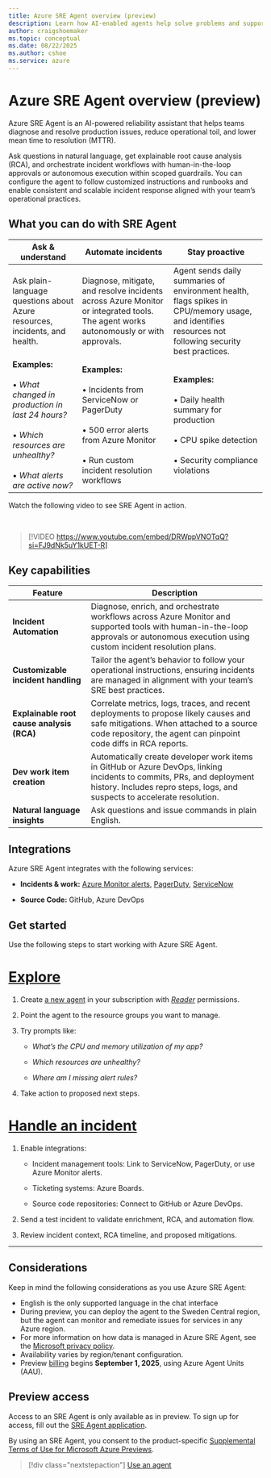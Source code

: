 ```yaml
---
title: Azure SRE Agent overview (preview)
description: Learn how AI-enabled agents help solve problems and support resilient and self-healing systems on your behalf.
author: craigshoemaker
ms.topic: conceptual
ms.date: 08/22/2025
ms.author: cshoe
ms.service: azure
---
```


# Azure SRE Agent overview (preview)

Azure SRE Agent is an AI-powered reliability assistant that helps teams diagnose and resolve production issues, reduce operational toil, and lower mean time to resolution (MTTR).

Ask questions in natural language, get explainable root cause analysis (RCA), and orchestrate incident workflows with human-in-the-loop approvals or autonomous execution within scoped guardrails. You can configure the agent to follow customized instructions and runbooks and enable consistent and scalable incident response aligned with your team’s operational practices.

## What you can do with SRE Agent

| Ask & understand | Automate incidents | Stay proactive |
|---|---|---|
| Ask plain-language questions about Azure resources, incidents, and health. | Diagnose, mitigate, and resolve incidents across Azure Monitor or integrated tools. The agent works autonomously or with approvals. | Agent sends daily summaries of environment health, flags spikes in CPU/memory usage, and identifies resources not following security best practices. |
| **Examples:**<br><br>• *What changed in production in last 24 hours?*<br><br>• *Which resources are unhealthy?*<br><br>• *What alerts are active now?* | **Examples:**<br><br>• Incidents from ServiceNow or PagerDuty<br><br>• 500 error alerts from Azure Monitor<br><br> • Run custom incident resolution workflows | **Examples:**<br><br>• Daily health summary for production<br><br>• CPU spike detection<br><br>• Security compliance violations |

Watch the following video to see SRE Agent in action.

<br>

> [!VIDEO https://www.youtube.com/embed/DRWppVNOTqQ?si=FJ9dNk5uY1kUET-R]

## Key capabilities

| Feature | Description |
|---|---|
| **Incident Automation** | Diagnose, enrich, and orchestrate workflows across Azure Monitor and supported tools with human-in-the-loop approvals or autonomous execution using custom incident resolution plans. |
| **Customizable incident handling** | Tailor the agent’s behavior to follow your operational instructions, ensuring incidents are managed in alignment with your team’s SRE best practices. |
| **Explainable root cause analysis (RCA)** | Correlate metrics, logs, traces, and recent deployments to propose likely causes and safe mitigations. When attached to a source code repository, the agent can pinpoint code diffs in RCA reports. |
| **Dev work item creation** | Automatically create developer work items in GitHub or Azure DevOps, linking incidents to commits, PRs, and deployment history. Includes repro steps, logs, and suspects to accelerate resolution. |
| **Natural language insights** | Ask questions and issue commands in plain English. |

## Integrations

Azure SRE Agent integrates with the following services:

- **Incidents & work:** [Azure Monitor alerts](/azure/azure-monitor/alerts/alerts-overview), [PagerDuty](https://www.pagerduty.com/), [ServiceNow](https://www.servicenow.com/)

- **Source Code:** GitHub, Azure DevOps

## Get started

Use the following steps to start working with Azure SRE Agent.

# [Explore](#tab/explore)

1. Create [a new agent](usage.md) in your subscription with *[Reader](security-context.md)* permissions.

1. Point the agent to the resource groups you want to manage.

1. Try prompts like:

    - *What’s the CPU and memory utilization of my app?*

    - *Which resources are unhealthy?*

    - *Where am I missing alert rules?*

1. Take action to proposed next steps.

# [Handle an incident](#tab/incident)

1. Enable integrations:  

    - Incident management tools: Link to ServiceNow, PagerDuty, or use Azure Monitor alerts.  

    - Ticketing systems: Azure Boards.

    - Source code repositories: Connect to GitHub or Azure DevOps.  

1. Send a test incident to validate enrichment, RCA, and automation flow.

1. Review incident context, RCA timeline, and proposed mitigations.

---

## Considerations

Keep in mind the following considerations as you use Azure SRE Agent:

- English is the only supported language in the chat interface
- During preview, you can deploy the agent to the Sweden Central region, but the agent can monitor and remediate issues for services in any Azure region.
- For more information on how data is managed in Azure SRE Agent, see the [Microsoft privacy policy](https://www.microsoft.com/privacy/privacystatement).
- Availability varies by region/tenant configuration.  
- Preview [billing](billing.md) begins **September 1, 2025**, using Azure Agent Units (AAU).

## Preview access

Access to an SRE Agent is only available as in preview. To sign up for access, fill out the [SRE Agent application](https://go.microsoft.com/fwlink/?linkid=2319540).

By using an SRE Agent, you consent to the product-specific [Supplemental Terms of Use for Microsoft Azure Previews](https://azure.microsoft.com/support/legal/preview-supplemental-terms/).

> [!div class="nextstepaction"]
> [Use an agent](./usage.md)
